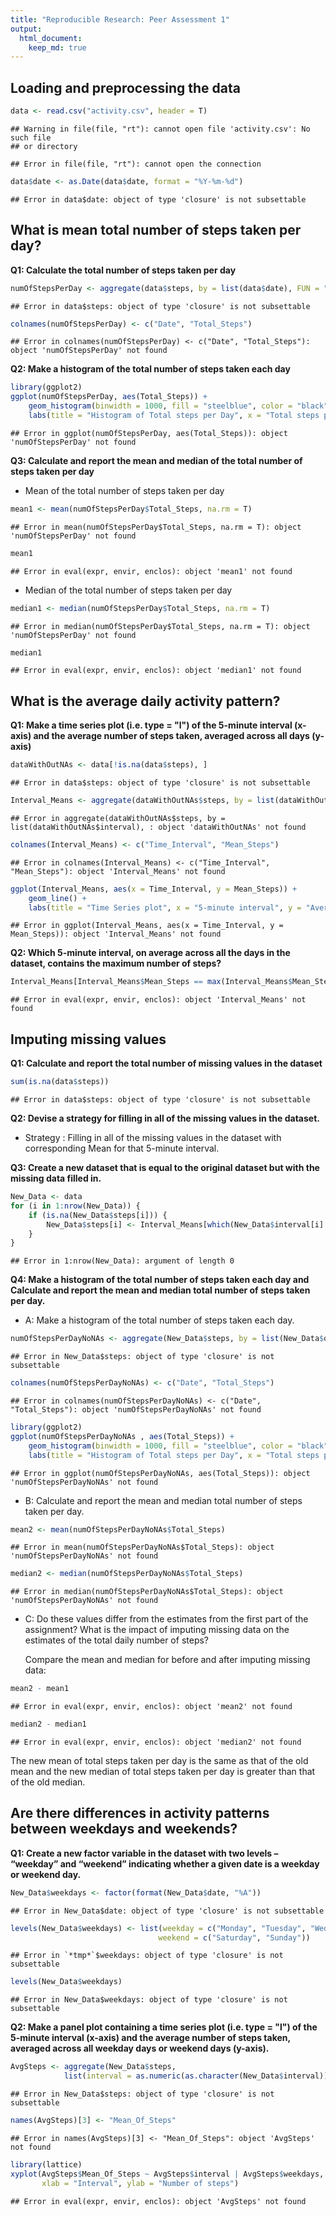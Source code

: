 ```yaml
---
title: "Reproducible Research: Peer Assessment 1"
output: 
  html_document:
    keep_md: true
---
```



## Loading and preprocessing the data


```r
data <- read.csv("activity.csv", header = T)
```

```
## Warning in file(file, "rt"): cannot open file 'activity.csv': No such file
## or directory
```

```
## Error in file(file, "rt"): cannot open the connection
```

```r
data$date <- as.Date(data$date, format = "%Y-%m-%d")
```

```
## Error in data$date: object of type 'closure' is not subsettable
```

## What is mean total number of steps taken per day?

**Q1: Calculate the total number of steps taken per day**

```r
numOfStepsPerDay <- aggregate(data$steps, by = list(data$date), FUN = "sum")
```

```
## Error in data$steps: object of type 'closure' is not subsettable
```

```r
colnames(numOfStepsPerDay) <- c("Date", "Total_Steps")
```

```
## Error in colnames(numOfStepsPerDay) <- c("Date", "Total_Steps"): object 'numOfStepsPerDay' not found
```

**Q2: Make a histogram of the total number of steps taken each day**

```r
library(ggplot2)
ggplot(numOfStepsPerDay, aes(Total_Steps)) + 
	geom_histogram(binwidth = 1000, fill = "steelblue", color = "black") +
	labs(title = "Histogram of Total steps per Day", x = "Total steps per Day")
```

```
## Error in ggplot(numOfStepsPerDay, aes(Total_Steps)): object 'numOfStepsPerDay' not found
```

**Q3: Calculate and report the mean and median of the total number of steps taken per day**
* Mean of the total number of steps taken per day

```r
mean1 <- mean(numOfStepsPerDay$Total_Steps, na.rm = T)
```

```
## Error in mean(numOfStepsPerDay$Total_Steps, na.rm = T): object 'numOfStepsPerDay' not found
```

```r
mean1
```

```
## Error in eval(expr, envir, enclos): object 'mean1' not found
```

* Median of the total number of steps taken per day

```r
median1 <- median(numOfStepsPerDay$Total_Steps, na.rm = T)
```

```
## Error in median(numOfStepsPerDay$Total_Steps, na.rm = T): object 'numOfStepsPerDay' not found
```

```r
median1
```

```
## Error in eval(expr, envir, enclos): object 'median1' not found
```
## What is the average daily activity pattern?
**Q1: Make a time series plot (i.e. type = "l") of the 5-minute interval (x-axis) and the average number of steps taken, averaged across all days (y-axis)**

```r
dataWithOutNAs <- data[!is.na(data$steps), ]
```

```
## Error in data$steps: object of type 'closure' is not subsettable
```

```r
Interval_Means <- aggregate(dataWithOutNAs$steps, by = list(dataWithOutNAs$interval), FUN = mean)
```

```
## Error in aggregate(dataWithOutNAs$steps, by = list(dataWithOutNAs$interval), : object 'dataWithOutNAs' not found
```

```r
colnames(Interval_Means) <- c("Time_Interval", "Mean_Steps")
```

```
## Error in colnames(Interval_Means) <- c("Time_Interval", "Mean_Steps"): object 'Interval_Means' not found
```

```r
ggplot(Interval_Means, aes(x = Time_Interval, y = Mean_Steps)) +
	geom_line() + 
	labs(title = "Time Series plot", x = "5-minute interval", y = "Average Number of Steps")
```

```
## Error in ggplot(Interval_Means, aes(x = Time_Interval, y = Mean_Steps)): object 'Interval_Means' not found
```
**Q2: Which 5-minute interval, on average across all the days in the dataset, contains the maximum number of steps?**

```r
Interval_Means[Interval_Means$Mean_Steps == max(Interval_Means$Mean_Steps), ]$Time_Interval
```

```
## Error in eval(expr, envir, enclos): object 'Interval_Means' not found
```
## Imputing missing values
**Q1: Calculate and report the total number of missing values in the dataset**

```r
sum(is.na(data$steps))
```

```
## Error in data$steps: object of type 'closure' is not subsettable
```

**Q2: Devise a strategy for filling in all of the missing values in the dataset.**
* Strategy : Filling in all of the missing values in the dataset with corresponding Mean for that 5-minute interval.

**Q3: Create a new dataset that is equal to the original dataset but with the missing data filled in.**

```r
New_Data <- data 
for (i in 1:nrow(New_Data)) {
    if (is.na(New_Data$steps[i])) {
        New_Data$steps[i] <- Interval_Means[which(New_Data$interval[i] == Interval_Means$Time_Interval), ]$Mean_Steps
    }
}
```

```
## Error in 1:nrow(New_Data): argument of length 0
```

**Q4: Make a histogram of the total number of steps taken each day and Calculate and report the mean and median total number of steps taken per day.**
* A: Make a histogram of the total number of steps taken each day.

```r
numOfStepsPerDayNoNAs <- aggregate(New_Data$steps, by = list(New_Data$date), FUN = sum)
```

```
## Error in New_Data$steps: object of type 'closure' is not subsettable
```

```r
colnames(numOfStepsPerDayNoNAs) <- c("Date", "Total_Steps")
```

```
## Error in colnames(numOfStepsPerDayNoNAs) <- c("Date", "Total_Steps"): object 'numOfStepsPerDayNoNAs' not found
```

```r
library(ggplot2)
ggplot(numOfStepsPerDayNoNAs , aes(Total_Steps)) + 
	geom_histogram(binwidth = 1000, fill = "steelblue", color = "black") +
	labs(title = "Histogram of Total steps per Day", x = "Total steps per Day")
```

```
## Error in ggplot(numOfStepsPerDayNoNAs, aes(Total_Steps)): object 'numOfStepsPerDayNoNAs' not found
```
* B: Calculate and report the mean and median total number of steps taken per day.

```r
mean2 <- mean(numOfStepsPerDayNoNAs$Total_Steps)
```

```
## Error in mean(numOfStepsPerDayNoNAs$Total_Steps): object 'numOfStepsPerDayNoNAs' not found
```

```r
median2 <- median(numOfStepsPerDayNoNAs$Total_Steps)
```

```
## Error in median(numOfStepsPerDayNoNAs$Total_Steps): object 'numOfStepsPerDayNoNAs' not found
```

* C: Do these values differ from the estimates from the first part of the assignment? What is the impact of imputing missing data on the estimates of the total daily number of steps?
 
  Compare the mean and median for before and after imputing missing data:

```r
mean2 - mean1
```

```
## Error in eval(expr, envir, enclos): object 'mean2' not found
```

```r
median2 - median1
```

```
## Error in eval(expr, envir, enclos): object 'median2' not found
```
  The new mean of total steps taken per day is the same as that of the old mean and the new median of total steps taken per day is greater than that of the old median.

## Are there differences in activity patterns between weekdays and weekends?
**Q1: Create a new factor variable in the dataset with two levels – “weekday” and “weekend” indicating whether a given date is a weekday or weekend day.**

```r
New_Data$weekdays <- factor(format(New_Data$date, "%A"))
```

```
## Error in New_Data$date: object of type 'closure' is not subsettable
```

```r
levels(New_Data$weekdays) <- list(weekday = c("Monday", "Tuesday", "Wednesday", "Thursday", "Friday"),
                                 weekend = c("Saturday", "Sunday"))
```

```
## Error in `*tmp*`$weekdays: object of type 'closure' is not subsettable
```

```r
levels(New_Data$weekdays)
```

```
## Error in New_Data$weekdays: object of type 'closure' is not subsettable
```

**Q2: Make a panel plot containing a time series plot (i.e. type = "l") of the 5-minute interval (x-axis) and the average number of steps taken, averaged across all weekday days or weekend days (y-axis).**

```r
AvgSteps <- aggregate(New_Data$steps, 
            list(interval = as.numeric(as.character(New_Data$interval)), weekdays = New_Data$weekdays), FUN = mean)
```

```
## Error in New_Data$steps: object of type 'closure' is not subsettable
```

```r
names(AvgSteps)[3] <- "Mean_Of_Steps"
```

```
## Error in names(AvgSteps)[3] <- "Mean_Of_Steps": object 'AvgSteps' not found
```

```r
library(lattice)
xyplot(AvgSteps$Mean_Of_Steps ~ AvgSteps$interval | AvgSteps$weekdays, layout = c(1, 2), type = "l", 
       xlab = "Interval", ylab = "Number of steps")
```

```
## Error in eval(expr, envir, enclos): object 'AvgSteps' not found
```
